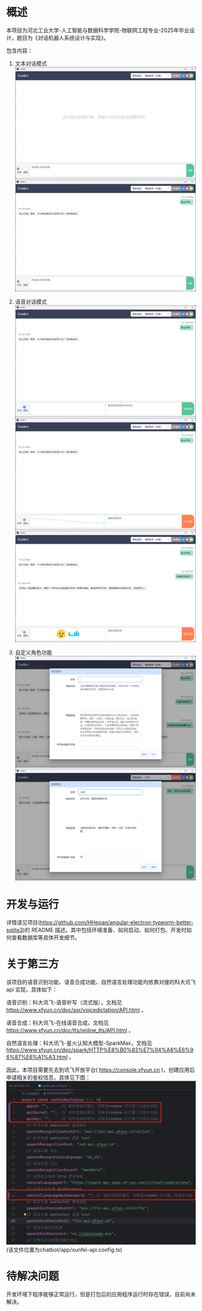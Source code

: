 # 概述
本项目为河北工业大学-人工智能与数据科学学院-物联网工程专业-2025年毕业设计，题目为《对话机器人系统设计与实现》。

包含内容：

1. 文本对话模式
![1.png](src%2Fassets%2Fimages%2Freadme%2F1.png)
![2.png](src%2Fassets%2Fimages%2Freadme%2F2.png)

2. 语音对话模式
![3.png](src%2Fassets%2Fimages%2Freadme%2F3.png)
![4.png](src%2Fassets%2Fimages%2Freadme%2F4.png)
![5.png](src%2Fassets%2Fimages%2Freadme%2F5.png)

3. 自定义角色功能
![6.png](src%2Fassets%2Fimages%2Freadme%2F6.png)
![7.png](src%2Fassets%2Fimages%2Freadme%2F7.png)

# 开发与运行

详情请见项目(https://github.com/HHepan/angular-electron-typeorm-better-sqlite3)的 README 描述。其中包括环境准备、如何启动、如何打包、开发时如何查看数据库等具体开发细节。

# 关于第三方
该项目的语音识别功能、语音合成功能、自然语言处理功能均依靠对接的科大讯飞 api 实现，具体如下：

语音识别：科大讯飞-语音听写（流式版），文档见 https://www.xfyun.cn/doc/asr/voicedictation/API.html 。

语音合成：科大讯飞-在线语音合成，文档见 https://www.xfyun.cn/doc/tts/online_tts/API.html 。

自然语言处理：科大讯飞-星火认知大模型-SparkMax，文档见 https://www.xfyun.cn/doc/spark/HTTP%E8%B0%83%E7%94%A8%E6%96%87%E6%A1%A3.html 。

因此，本项目需要先去到讯飞开放平台( https://console.xfyun.cn )，创建应用后申请相关的鉴权信息，具体见下图：
![8.png](src%2Fassets%2Fimages%2Freadme%2F8.png)
(该文件位置为chatbot/app/xunfei-api.config.ts)

# 待解决问题

开发环境下程序能够正常运行，但是打包后的应用程序运行时存在错误，目前尚未解决。
